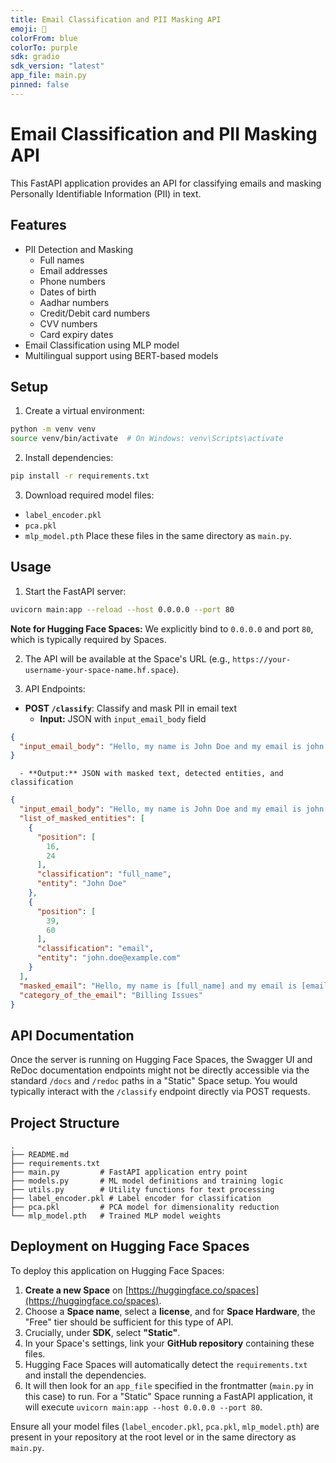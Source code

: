 ```yaml
---
title: Email Classification and PII Masking API
emoji: 📧
colorFrom: blue
colorTo: purple
sdk: gradio
sdk_version: "latest"
app_file: main.py
pinned: false
---
```


# Email Classification and PII Masking API

This FastAPI application provides an API for classifying emails and masking Personally Identifiable Information (PII) in text.

## Features

- PII Detection and Masking
  - Full names
  - Email addresses
  - Phone numbers
  - Dates of birth
  - Aadhar numbers
  - Credit/Debit card numbers
  - CVV numbers
  - Card expiry dates
- Email Classification using MLP model
- Multilingual support using BERT-based models

## Setup

1. Create a virtual environment:
```bash
python -m venv venv
source venv/bin/activate  # On Windows: venv\Scripts\activate
```

2.  Install dependencies:

```bash
pip install -r requirements.txt
```

3.  Download required model files:

  - `label_encoder.pkl`
  - `pca.pkl`
  - `mlp_model.pth`
    Place these files in the same directory as `main.py`.

## Usage

1.  Start the FastAPI server:

```bash
uvicorn main:app --reload --host 0.0.0.0 --port 80
```

**Note for Hugging Face Spaces:** We explicitly bind to `0.0.0.0` and port `80`, which is typically required by Spaces.

2.  The API will be available at the Space's URL (e.g., `https://your-username-your-space-name.hf.space`).

3.  API Endpoints:

  - **POST `/classify`**: Classify and mask PII in email text
      - **Input:** JSON with `input_email_body` field
```json
{
  "input_email_body": "Hello, my name is John Doe and my email is john.doe@example.com. Please help with my billing issue."
}
```
      - **Output:** JSON with masked text, detected entities, and classification
```json
{
  "input_email_body": "Hello, my name is John Doe and my email is john.doe@example.com. Please help with my billing issue.",
  "list_of_masked_entities": [
    {
      "position": [
        16,
        24
      ],
      "classification": "full_name",
      "entity": "John Doe"
    },
    {
      "position": [
        39,
        60
      ],
      "classification": "email",
      "entity": "john.doe@example.com"
    }
  ],
  "masked_email": "Hello, my name is [full_name] and my email is [email]. I'm having trouble with my account.",
  "category_of_the_email": "Billing Issues"
}
```

## API Documentation

Once the server is running on Hugging Face Spaces, the Swagger UI and ReDoc documentation endpoints might not be directly accessible via the standard `/docs` and `/redoc` paths in a "Static" Space setup. You would typically interact with the `/classify` endpoint directly via POST requests.

## Project Structure

```
.
├── README.md
├── requirements.txt
├── main.py         # FastAPI application entry point
├── models.py       # ML model definitions and training logic
├── utils.py        # Utility functions for text processing
├── label_encoder.pkl # Label encoder for classification
├── pca.pkl         # PCA model for dimensionality reduction
└── mlp_model.pth   # Trained MLP model weights
```

## Deployment on Hugging Face Spaces

To deploy this application on Hugging Face Spaces:

1.  **Create a new Space** on [https://huggingface.co/spaces](https://huggingface.co/spaces).
2.  Choose a **Space name**, select a **license**, and for **Space Hardware**, the "Free" tier should be sufficient for this type of API.
3.  Crucially, under **SDK**, select **"Static"**.
4.  In your Space's settings, link your **GitHub repository** containing these files.
5.  Hugging Face Spaces will automatically detect the `requirements.txt` and install the dependencies.
6.  It will then look for an `app_file` specified in the frontmatter (`main.py` in this case) to run. For a "Static" Space running a FastAPI application, it will execute `uvicorn main:app --host 0.0.0.0 --port 80`.

Ensure all your model files (`label_encoder.pkl`, `pca.pkl`, `mlp_model.pth`) are present in your repository at the root level or in the same directory as `main.py`.